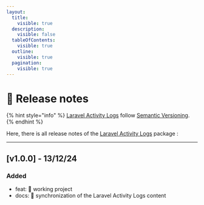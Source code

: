 ```yaml
---
layout:
  title:
    visible: true
  description:
    visible: false
  tableOfContents:
    visible: true
  outline:
    visible: true
  pagination:
    visible: true
---
```


# 📝 Release notes

{% hint style="info" %}
[Laravel Activity Logs](https://packagist.org/packages/alexis-gss/laravel-activity-logs) follow [Semantic Versioning](https://semver.org/).
{% endhint %}

Here, there is all release notes of the [Laravel Activity Logs](https://packagist.org/packages/alexis-gss/laravel-activity-logs) package :

***

## \[v1.0.0] - 13/12/24 <a href="#v1.0.0-22-07-22" id="v1.0.0-22-07-22"></a>

### Added <a href="#added-1" id="added-1"></a>

* feat: 🎉 working project
* docs: 📝 synchronization of the Laravel Activity Logs content
